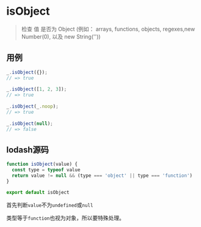 # isObject

> 检查 值 是否为 Object (例如： arrays, functions, objects, regexes,new Number(0), 以及 new String(''))

## 用例

```js
_.isObject({});
// => true
 
_.isObject([1, 2, 3]);
// => true
 
_.isObject(_.noop);
// => true
 
_.isObject(null);
// => false
```

## lodash源码

```js
function isObject(value) {
  const type = typeof value
  return value != null && (type === 'object' || type === 'function')
}

export default isObject
```

首先判断`value`不为`undefined`或`null`

类型等于`function`也视为对象，所以要特殊处理。